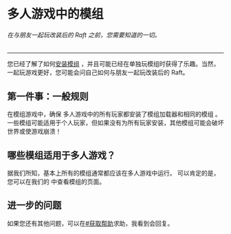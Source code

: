 # 多人游戏中的模组 
###### 在与朋友一起玩改装后的 Raft 之前，您需要知道的一切。 
---


您已经了解了如何[安装模组](/tutorials/how-to-install-a-mod/README.md) ，并且可能已经在单独玩模组时获得了乐趣。当然，一起玩游戏更好，您可能会问自己如何与朋友一起玩改装后的 Raft。
## 第一件事：一般规则 
在模组游戏中，确保 多人游戏中的所有玩家都安装了模组加载器和相同的模组 。 
一些模组可能适用于个人玩家，但如果没有为所有玩家安装，其他模组可能会破坏世界或使游戏崩溃！ 
## 哪些模组适用于多人游戏？ 
据我们所知，基本上所有的模组通常都应该在多人游戏中运行。   可以肯定的是，您可以在我们的 
中查看模组的页面。 
## 进一步的问题 
如果您还有其他问题，可以在[#获取帮助](https://www.kookapp.cn/app/channels/2357391926592835/7880396329959789)求助，我看到会回复。 